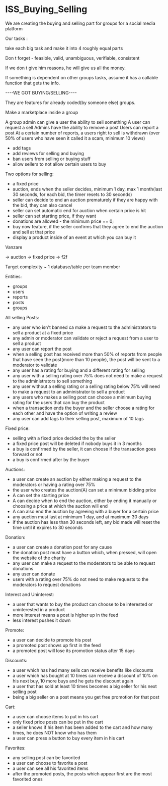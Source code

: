 # ISS_Buying_Selling
We are creating the buying and selling part for groups for a social media platform



Our tasks :

take each big task and make it into 4 roughly equal parts 

Don t forget - feasible, valid, unambiguous, verifiable, consistent 

If we don t give him reasons, he will give us all the money. 

If something is dependent on other groups tasks, assume it has a callable function that gets the info.

----WE GOT BUYING/SELLING----


They are features for already coded(by someone else) groups.



Make a marketplace inside a group

A group admin can give a user the ability to sell something
A user can request a sell
Admins have the ability to remove a post
Users can report a post
At a certain number of reports, a users right to sell is withdrawn (over 50% of users who have seen it called it a scam, minimum 10 views)


- add tags
- add reviews for selling and buying
- ban users from selling or buying stuff
- allow sellers to not allow certain users to buy

Two options for selling: 
- a fixed price
- auction, ends when the seller decides, minimum 1 day, max 1 month(last 30 seconds, for each bid, the timer resets to 30 seconds)
- seller can decide to end an auction prematurely if they are happy with the bid, they can also cancel
- seller can set automatic end for auction when certain price is hit
- seller can set starting price, if they want
- donations are allowed - the minimum price == 0; 
- buy now feature, if the seller confirms that they agree to end the auction and sell at that price
- display a product inside of an event at which you can buy it
			  
		
Vanzare 

-> auction 
-> fixed price 
-> f2f

Target complexity ~ 1 database/table per team member 

Entities:
- groups
- users
- reports
- posts
- groups




All selling Posts:
- any user who isn't banned ca make a request to the administrators to sell a product at a fixed price
- any admin or moderator can validate or reject a request from a user to sell a product
- any user can report the post
- when a selling post has received more than 50% of reports from people that have seen the post(more than 10 people), the post will be sent to a moderator to validate
- any user has a rating for buying and a different rating for selling
- any user with a selling rating over 75% does not need to make a request to the administrators to sell something
- any user without a selling rating or a selling rating below 75% will need to make a request to an administrator to sell a product
- any users who makes a selling post can choose a minimum buying rating for the users that can buy the product
- when a transaction ends the buyer and the seller choose a rating for each other and have the option of writing a review
- any user can add tags to their selling post, maximum of 10 tags

Fixed price:
- selling with a fixed price decided the by the seller
- a fixed price post will be deleted if nobody buys it in 3 months
- a buy is confirmed by the seller, it can choose if the transaction goes forward or not
- a buy is confirmed after by the buyer

Auctions:
- a user can create an auction by either making a request to the moderators or having a rating over 75%
- the user who creates the auction(A) can set a minimum bidding price
- A can set the starting price
- A can decide when to end the auction, either by ending it manually or choosing a price at which the auction will end
- A can also end the auction by agreeing with a buyer for a certain price
- any auction must last at minimum 1 day, and at maximum 30 days
- if the auction has less than 30 seconds left, any bid made will reset the time until it expires to 30 seconds

Donation:
- a user can create a donation post for any cause
- the donation post must have a button which, when pressed, will open the website of the charity	
- any user can make a request to the moderators to be able to request donations
- any user can donate
- users with a rating over 75% do not need to make requests to the moderators to request donations
	

Interest and Uninterest:
- a user that wants to buy the product can choose to be interested or uninterested in a product
- more interest means a post is higher up in the feed
- less interest pushes it down

Promote:
- a user can decide to promote his post
- a promoted post shows up first in the feed
- a promoted post will lose its promotion status after 15 days

Discounts:
- a user which has had many sells can receive benefits like discounts
- a user which has bought at 10 times can receive a discount of 10% on his next buy, 10 more buys and he gets the discount again
- a user that has sold at least 10 times becomes a big seller for his next selling post
- being a big seller on a post means you get free promotion for that post 

Cart:
- a user can choose items to put in his cart
- only fixed price posts can be put in the cart
- a seller knows if his item has been added to the cart and how many times, he does NOT know who has them
- a user can press a button to buy every item in his cart

Favorites:
- any selling post can be favorited
- a user can choose to favorite a post
- a user can see all his favorited items
- after the promoted posts, the posts which appear first are the most favorited ones





	
